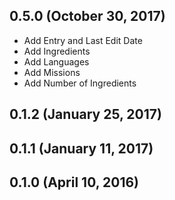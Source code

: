 ## 0.5.0 (October 30, 2017) ##

* Add Entry and Last Edit Date
* Add Ingredients
* Add Languages
* Add Missions
* Add Number of Ingredients

## 0.1.2 (January 25, 2017) ##

## 0.1.1 (January 11, 2017) ##

## 0.1.0 (April 10, 2016) ##
